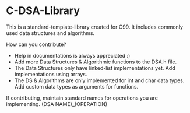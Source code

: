 # C-DSA-Library
This is a standard-template-library created for C99. It includes commonly used data structures and algorithms. 

How can you contribute?
 - Help in documentations is always appreciated :)
 - Add more Data Structures & Algorithmic functions to the DSA.h file. 
 - The Data Structures only have linked-list implementations yet. Add implementations using arrays.
 - The DS & Algorithms are only implemented for int and char data types. Add custom data types as arguments for functions.
 
If contributing, maintain standard names for operations you are implementing. (DSA NAME)_(OPERATION)

